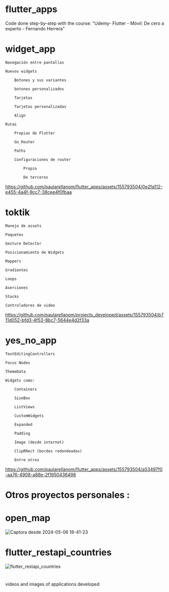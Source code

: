 # flutter_apps
Code done step-by-step with the course: "Udemy- Flutter - Móvil: De cero a experto - Fernando Herrera"

# widget_app

    Navegación entre pantallas

    Nuevos widgets

        Botones y sus variantes

        botones personalizados

        Tarjetas

        Tarjetas personalizadas

        Align

    Rutas

        Propias de Flutter

        Go_Router

        Paths

        Configuraciones de router

            Propio

            De terceros

https://github.com/paularellanom/flutter_apps/assets/155793504/0e2fa112-e455-4a4f-9cc7-38cee4f0fbaa

# toktik


    Manejo de assets

    Paquetes

    Gesture Detector

    Posicionamiento de Widgets

    Mappers

    Gradientes

    Loops

    Aserciones

    Stacks

    Controladores de video

https://github.com/paularellanom/projects_developed/assets/155793504/b711d052-bfd3-4f53-8bc7-5644e4d2f33a

# yes_no_app


    TextEditingControllers

    Focus Nodes

    ThemeData

    Widgets como:

        Containers

        SizeBox

        ListViews

        CustomWidgets

        Expanded

        Padding

        Image (desde internet)

        ClipRRect (bordes redondeados)

        Entre otros

https://github.com/paularellanom/flutter_apps/assets/155793504/a53497f0-aa76-4908-a88e-2f1950436498


#
# Otros proyectos personales :

# open_map

![Captura desde 2024-05-06 18-41-23](https://github.com/paularellanom/flutter_apps/assets/155793504/69256c3b-e99b-4702-b827-fd79a026a454)


# flutter_restapi_countries 

![flutter_restapi_countries](https://github.com/paularellanom/flutter_apps/assets/155793504/67b1f62a-c994-4af1-8f03-5e4082bb7f07)


# 
videos and images of applications developed

